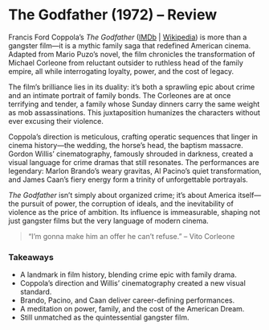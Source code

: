 # The Godfather (1972) – Review

Francis Ford Coppola’s *The Godfather* ([IMDb](https://www.imdb.com/title/tt0068646/) | [Wikipedia](https://en.wikipedia.org/wiki/The_Godfather)) is more than a gangster film—it is a mythic family saga that redefined American cinema. Adapted from Mario Puzo’s novel, the film chronicles the transformation of Michael Corleone from reluctant outsider to ruthless head of the family empire, all while interrogating loyalty, power, and the cost of legacy.

The film’s brilliance lies in its duality: it’s both a sprawling epic about crime and an intimate portrait of family bonds. The Corleones are at once terrifying and tender, a family whose Sunday dinners carry the same weight as mob assassinations. This juxtaposition humanizes the characters without ever excusing their violence.

Coppola’s direction is meticulous, crafting operatic sequences that linger in cinema history—the wedding, the horse’s head, the baptism massacre. Gordon Willis’ cinematography, famously shrouded in darkness, created a visual language for crime dramas that still resonates. The performances are legendary: Marlon Brando’s weary gravitas, Al Pacino’s quiet transformation, and James Caan’s fiery energy form a trinity of unforgettable portrayals.

*The Godfather* isn’t simply about organized crime; it’s about America itself—the pursuit of power, the corruption of ideals, and the inevitability of violence as the price of ambition. Its influence is immeasurable, shaping not just gangster films but the very language of modern cinema.

> “I’m gonna make him an offer he can’t refuse.” – Vito Corleone

### Takeaways

* A landmark in film history, blending crime epic with family drama.
* Coppola’s direction and Willis’ cinematography created a new visual standard.
* Brando, Pacino, and Caan deliver career-defining performances.
* A meditation on power, family, and the cost of the American Dream.
* Still unmatched as the quintessential gangster film.

